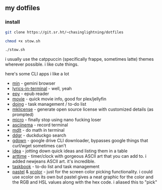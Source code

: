 ## my dotfiles

### install

```bash
git clone https://git.sr.ht/~chasinglightning/dotfiles

chmod +x stow.sh

./stow.sh
```

i usually use the catppuccin (specifically frappe, sometimes latte) themes wherever possible. i like cute things.

here's some CLI apps i like a lot
- [min](https://github.com/a-h/min) - gemini browser
- [lyrics-in-terminal](https://github.com/Jugran/lyrics-in-terminal/) - well, yeah
- [epy](https://github.com/wustho/epy) - epub reader
- [movie](https://github.com/mayankchd/movie) - quick movie info, good for plex/jellyfin
- [doing](https://github.com/ttscoff/doing) - task management / to-do list
- [mklicense](https://github.com/cezaraugusto/mklicense) - generate open source license with customized details (as prompted)
- [micro](https://github.com/zyedidia/micro) - finally stop using nano fucking loser
- [asciinema](https://github.com/asciinema/asciinema) - record terminal
- [mdlt](https://github.com/metadelta/mdlt) - do math in terminal
- [ddgr](https://github.com/jarun/ddgr) - duckduckgo search
- [gdown](https://github.com/wkentaro/gdown) - google drive CLI downloader, bypasses google things that curl/wget sometimes can't
- [idea](https://github.com/IonicaBizau/idea) - jotting down quick ideas and listing them in a table
- [arttime](https://github.com/poetaman/arttime) - timer/clock with gorgeous ASCII art that you can add to. i added newjeans ASCII art. it's incredible.
- [taskbook](https://github.com/klaudiosinani/taskbook) - to-do list and task management
- [pastel](https://github.com/sharkdp/pastel/) & [xcolor](https://soft.github.io/xcolor/) - just for the screen color picking functionality. i could use xcolor on its own but pastel gives a neat graphic for the color and the RGB and HSL values along with the hex code. i aliased this to "pick"
